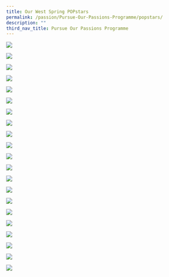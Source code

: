```yaml
---
title: Our West Spring POPstars
permalink: /passion/Pursue-Our-Passions-Programme/popstars/
description: ""
third_nav_title: Pursue Our Passions Programme
---
```

![](/images/POPbanner.png)

![](/images/POP/lion%20dance%20pop%202023.jpeg)

![](/images/POP/noufal_april2023%20(1).jpg)

![](/images/POP/March_Guzheng.jpg)

![](/images/POP/Feb_helping%20others.jpg)

![](/images/POP/I%20am%20Heiden%20(2).png)

![](/images/POP/popstar1.jpg)

![](/images/POP/popstar2.jpg)

![](/images/POP/popstar3.jpg)

![](/images/POP/popstar4.jpg)

![](/images/POP/popstar5.jpg)

![](/images/POP/popstar6.jpg)

![](/images/POP/alynna.jpg)

![](/images/POP/jocelyn.jpg)

![](/images/POP/mrlimkw.jpg)

![](/images/POP/vyann.jpg)

![](/images/POP/irinsyaqirah.jpg)

![](/images/POP/penny.jpg)

![](/images/POP/Syazwi-1.jpg)

![](/images/POP/Pei-Qi-1.jpg)

![](/images/POP/Mr-Kwek.jpg)